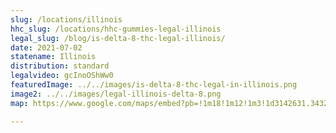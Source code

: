 ```yaml
---
slug: /locations/illinois
hhc_slug: /locations/hhc-gummies-legal-illinois
legal_slug: /blog/is-delta-8-thc-legal-illinois/
date: 2021-07-02
statename: Illinois
distribution: standard
legalvideo: gcInoOShWw0
featuredImage: ../../images/is-delta-8-thc-legal-in-illinois.png
image2: ../../images/legal-illinois-delta-8.png
map: https://www.google.com/maps/embed?pb=!1m18!1m12!1m3!1d3142631.3432584023!2d-91.50987548428918!3d39.71772384258814!2m3!1f0!2f0!3f0!3m2!1i1024!2i768!4f13.1!3m3!1m2!1s0x880b2d386f6e2619%3A0x7f15825064115956!2sIllinois%2C%20USA!5e0!3m2!1sen!2s!4v1624971588377!5m2!1sen!2s

---
```

